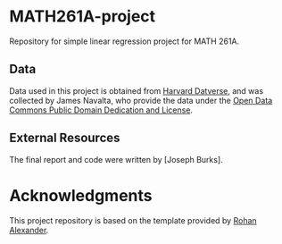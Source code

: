 # MATH261A-project
Repository for simple linear regression project for MATH 261A.

## Data 

Data used in this project is obtained from [Harvard Datverse](https://dataverse.harvard.edu/), and was collected by James Navalta, who provide the data under the [Open Data Commons Public Domain Dedication and License](https://opendatacommons.org/licenses/pddl/1-0/).

## External Resources

The final report and code were written by [Joseph Burks].


# Acknowledgments

This project repository is based on the template provided by [Rohan Alexander](https://github.com/RohanAlexander/starter_folder/tree/main).
